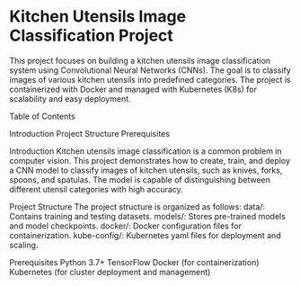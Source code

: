 # Kitchen Utensils Image Classification Project

This project focuses on building a kitchen utensils image classification system using Convolutional Neural Networks (CNNs). 
The goal is to classify images of various kitchen utensils into predefined categories. The project is containerized with Docker 
and managed with Kubernetes (K8s) for scalability and easy deployment.

Table of Contents 

  Introduction
  Project Structure
  Prerequisites

Introduction
Kitchen utensils image classification is a common problem in computer vision. This project demonstrates how to create, train, 
and deploy a CNN model to classify images of kitchen utensils, such as knives, forks, spoons, and spatulas. The model is capable 
of distinguishing between different utensil categories with high accuracy.

Project Structure
The project structure is organized as follows:
data/: Contains training and testing datasets. 
models/: Stores pre-trained models and model checkpoints. 
docker/: Docker configuration files for containerization. 
kube-config/: Kubernetes yaml files for deployment and scaling.

Prerequisites 
Python 3.7+ 
TensorFlow 
Docker (for containerization) 
Kubernetes (for cluster deployment and management)
